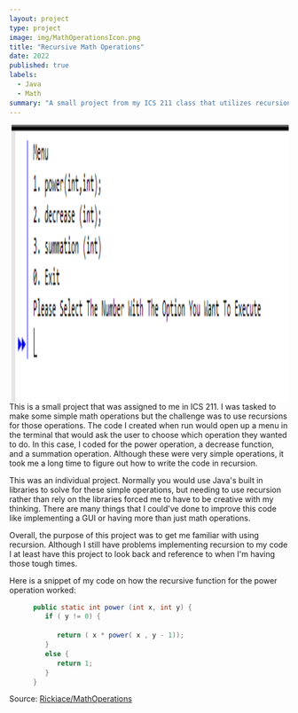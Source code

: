 ```yaml
---
layout: project
type: project
image: img/MathOperationsIcon.png
title: "Recursive Math Operations"
date: 2022
published: true
labels:
  - Java
  - Math
summary: "A small project from my ICS 211 class that utilizes recursion."
---
```


<img align="right" width="500" height="500" src="../img/MathOperationsImg.png" class="img-thumbnail">

This is a small project that was assigned to me in ICS 211. I was tasked to make some simple math operations but the challenge was to use recursions for those operations. The code I created when run would open up a menu in the terminal that would ask the user to choose which operation they wanted to do. In this case, I coded for the power operation, a decrease function, and a summation operation. Although these were very simple operations, it took me a long time to figure out how to write the code in recursion.

This was an individual project. Normally you would use Java's built in libraries to solve for these simple operations, but needing to use recursion rather than rely on the libraries forced me to have to be creative with my thinking. There are many things that I could've done to improve this code like implementing a GUI or having more than just math operations. 

Overall, the purpose of this project was to get me familiar with using recursion. Although I still have problems implementing recursion to my code I at least have this project to look back and reference to when I'm having those tough times.

Here is a snippet of my code on how the recursive function for the power operation worked:
```java
      public static int power (int x, int y) {
         if ( y != 0) {
            
            return ( x * power( x , y - 1));
         }
         else {
            return 1;
         }
      }

```

Source: <a href="https://github.com/Rickiace/MathOperations"><i class="large github icon "></i>Rickiace/MathOperations</a>
